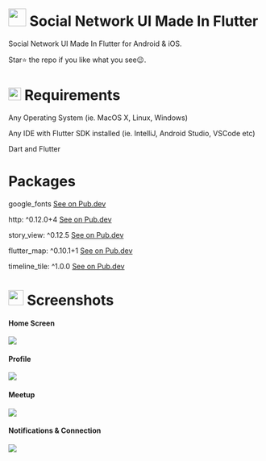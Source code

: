 # <img src="https://github.com/stevie1mat/Social-Network-UI-Made-In-Flutter/blob/main/images/logo.png" width="35"> Social Network UI Made In Flutter
 
 Social Network UI Made In Flutter for Android & iOS. 
 
 Star⭐ the repo if you like what you see😉.

# <img src="https://cdn.freebiesupply.com/logos/large/2x/visual-studio-code-logo-png-transparent.png" width="25"> Requirements
Any Operating System (ie. MacOS X, Linux, Windows)

Any IDE with Flutter SDK installed (ie. IntelliJ, Android Studio, VSCode etc)

Dart and Flutter

# Packages

google_fonts
<a href="https://pub.dev/packages/google_fonts">See on Pub.dev</a>

http: ^0.12.0+4
<a href="https://pub.dev/packages/http">See on Pub.dev</a>

story_view: ^0.12.5
<a href="https://pub.dev/packages/story_view">See on Pub.dev</a>

flutter_map: ^0.10.1+1
<a href="https://pub.dev/packages/flutter_map">See on Pub.dev</a>

timeline_tile: ^1.0.0
<a href="https://pub.dev/packages/timeline_tile">See on Pub.dev</a>

# <img src="https://lh3.googleusercontent.com/proxy/HwEXMLoa07VEI7MariVVdAF0MJxeYOGX1bil-9Q-g7JHjXKM19w1m7vsqsLcsENWPMRSWx-bwvD4GzI086DlUMpHBxHAHVh520t65ykx9mVA4MvQMtFa2eP6FkfLJVjbqE8dI2eo" width="30"> Screenshots

<h4>Home Screen</h4>
<img src="https://github.com/stevie1mat/Social-Network-UI-Made-In-Flutter/blob/main/homewithstatus.png">

<h4>Profile</h4>
<img src="https://github.com/stevie1mat/Social-Network-UI-Made-In-Flutter/blob/main/profile.png">

<h4>Meetup</h4>
<img src="https://github.com/stevie1mat/Social-Network-UI-Made-In-Flutter/blob/main/meetup.png">

<h4>Notifications & Connection</h4>
<img src="https://github.com/stevie1mat/Social-Network-UI-Made-In-Flutter/blob/main/notificationandconnection.png">
